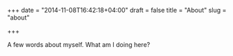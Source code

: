 +++
date = "2014-11-08T16:42:18+04:00"
draft = false
title = "About"
slug = "about"

+++

A few words about myself.
What am I doing here?
